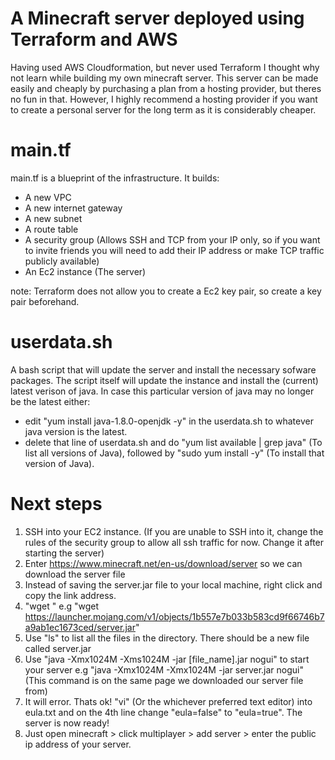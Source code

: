# A Minecraft server deployed using Terraform and AWS 
Having used AWS Cloudformation, but never used Terraform I thought why not learn while building my own minecraft server.
This server can be made easily and cheaply by purchasing a plan from a hosting provider, but theres no fun in that.
However, I highly recommend a hosting provider if you want to create a personal server for the long term as it is considerably cheaper.

# main.tf
main.tf is a blueprint of the infrastructure.
It builds:
 - A new VPC
 - A new internet gateway
 - A new subnet
 - A route table 
 - A security group (Allows SSH and TCP from your IP only, so if you want to invite friends you will need to add their IP address or make TCP traffic publicly available)
 - An Ec2 instance (The server)
 
note: Terraform does not allow you to create a Ec2 key pair, so create a key pair beforehand.

# userdata.sh
A bash script that will update the server and install the necessary sofware packages.
The script itself will update the instance and install the (current) latest verison of java. In case this particular version of java may no longer be the latest either:
- edit "yum install java-1.8.0-openjdk -y" in the userdata.sh to whatever java version is the latest. 
- delete that line of userdata.sh and do "yum list available | grep java" (To list all versions of Java), followed by "sudo yum install <latest version of java> -y" (To install that version of Java).
 

# Next steps 

1. SSH into your EC2 instance. (If you are unable to SSH into it, change the rules of the security group to allow all ssh traffic for now. Change it after starting the server)
2. Enter https://www.minecraft.net/en-us/download/server so we can download the server file
3. Instead of saving the server.jar file to your local machine, right click and copy the link address. 
4. "wget <file link>" e.g "wget https://launcher.mojang.com/v1/objects/1b557e7b033b583cd9f66746b7a9ab1ec1673ced/server.jar"
5. Use "ls" to list all the files in the directory. There should be a new file called server.jar
6. Use "java -Xmx1024M -Xms1024M -jar [file_name].jar nogui" to start your server e.g "java -Xmx1024M -Xmx1024M -jar server.jar nogui" (This command is on the same page we downloaded our server file from)
7. It will error. Thats ok! "vi" (Or the whichever preferred text editor) into eula.txt and on the 4th line change "eula=false" to "eula=true".
The server is now ready!
8. Just open minecraft > click multiplayer > add server > enter the public ip address of your server.
